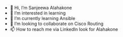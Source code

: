 - 👋 Hi, I’m Sanjeewa Alahakone
- 👀 I’m interested in learning 
- 🌱 I’m currently learning Ansible
- 💞️ I’m looking to collaborate on Cisco Routing
- 📫 How to reach me via LinkedIn look for Alahakone

<!---
lanman10k/lanman10k is a ✨ special ✨ repository because its `README.md` (this file) appears on your GitHub profile.
You can click the Preview link to take a look at your changes.
--->
